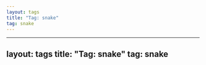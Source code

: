 ```yaml
---
layout: tags
title: "Tag: snake"
tag: snake
---
```

---
layout: tags
title: "Tag: snake"
tag: snake
---
